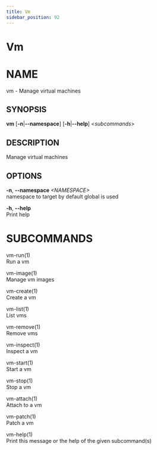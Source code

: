 ```yaml
---
title: Vm
sidebar_position: 92
---
```


# Vm

# NAME

vm - Manage virtual machines

## SYNOPSIS

**vm** \[**-n**\|**--namespace**\] \[**-h**\|**--help**\]
\<*subcommands*\>

## DESCRIPTION

Manage virtual machines

## OPTIONS

**-n**, **--namespace** *\<NAMESPACE\>*  
namespace to target by default global is used

**-h**, **--help**  
Print help

# SUBCOMMANDS

vm-run(1)  
Run a vm

vm-image(1)  
Manage vm images

vm-create(1)  
Create a vm

vm-list(1)  
List vms

vm-remove(1)  
Remove vms

vm-inspect(1)  
Inspect a vm

vm-start(1)  
Start a vm

vm-stop(1)  
Stop a vm

vm-attach(1)  
Attach to a vm

vm-patch(1)  
Patch a vm

vm-help(1)  
Print this message or the help of the given subcommand(s)

